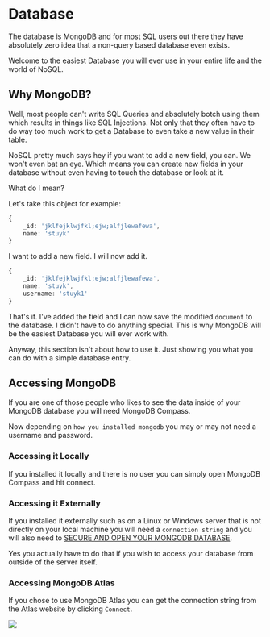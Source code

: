 

# Database

The database is MongoDB and for most SQL users out there they have absolutely zero idea that a non-query based database even exists.

Welcome to the easiest Database you will ever use in your entire life and the world of NoSQL.

## Why MongoDB?

Well, most people can't write SQL Queries and absolutely botch using them which results in things like SQL Injections. Not only that they often have to do way too much work to get a Database to even take a new value in their table.

NoSQL pretty much says hey if you want to add a new field, you can. We won't even bat an eye. Which means you can create new fields in your database without even having to touch the database or look at it.

What do I mean?

Let's take this object for example:

```typescript
{   
    _id: 'jklfejklwjfkl;ejw;alfjlewafewa',
    name: 'stuyk'
}
```

I want to add a new field. I will now add it.

```typescript
{
    _id: 'jklfejklwjfkl;ejw;alfjlewafewa',
    name: 'stuyk',
    username: 'stuyk1'
}
```

That's it. I've added the field and I can now save the modified `document` to the database. I didn't have to do anything special. This is why MongoDB will be the easiest Database you will ever work with.

Anyway, this section isn't about how to use it. Just showing you what you can do with a simple database entry.

## Accessing MongoDB

If you are one of those people who likes to see the data inside of your MongoDB database you will need MongoDB Compass.

Now depending on `how you installed mongodb` you may or may not need a username and password.

### Accessing it Locally

If you installed it locally and there is no user you can simply open MongoDB Compass and hit connect.

### Accessing it Externally

If you installed it externally such as on a Linux or Windows server that is not directly on your local machine you will need a `connection string` and you will also need to [SECURE AND OPEN YOUR MONGODB DATABASE](https://www.digitalocean.com/community/tutorials/how-to-secure-mongodb-on-ubuntu-20-04).

Yes you actually have to do that if you wish to access your database from outside of the server itself.

### Accessing MongoDB Atlas

If you chose to use MongoDB Atlas you can get the connection string from the Atlas website by clicking `Connect`.

![](https://i.imgur.com/wk8FaqA.png)